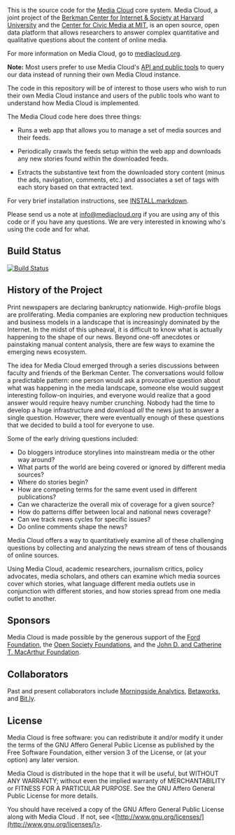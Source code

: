 This is the source code for the [Media Cloud](http://mediacloud.org/) core system. Media Cloud, a joint project of the [Berkman Center for Internet & Society at Harvard University](http://cyber.law.harvard.edu/) and the [Center for Civic Media at MIT](http://civic.mit.edu/), is an open source, open data platform that allows researchers to answer complex quantitative and qualitative questions about the content of online media.

For more information on Media Cloud, go to [mediacloud.org](http://mediacloud.org/).

**Note:** Most users prefer to use Media Cloud's [API and public tools](http://mediacloud.org/get-involved/) to query our data instead of running their own Media Cloud instance. 

The code in this repository will be of interest to those users who wish to run their own Media Cloud instance and users of the public tools who want to understand how Media Cloud is implemented.

The Media Cloud code here does three things:

* Runs a web app that allows you to manage a set of media sources and their feeds.
  
* Periodically crawls the feeds setup within the web app and downloads any new stories found within the downloaded feeds.
  
* Extracts the substantive text from the downloaded story content (minus the ads, navigation, comments, etc.) and associates a set of tags with each story based on that extracted text.

For very brief installation instructions, see [INSTALL.markdown](INSTALL.markdown).

Please send us a note at [info@mediacloud.org](info@mediacloud.org) if you are using any of this code or if you have any questions.  We are very interested in knowing who's using the code and for what.


Build Status
------------

[![Build Status](https://media-cloud.visualstudio.com/mc-backend/_apis/build/status/mediacloud?branchName=containers/release)](https://media-cloud.visualstudio.com/mc-backend/_build/latest?definitionId=1&branchName=containers/release)


History of the Project
----------------------

Print newspapers are declaring bankruptcy nationwide. High-profile blogs are proliferating. Media companies are exploring new production techniques and business models in a landscape that is increasingly dominated by the Internet. In the midst of this upheaval, it is difficult to know what is actually happening to the shape of our news. Beyond one-off anecdotes or painstaking manual content analysis, there are few ways to examine the emerging news ecosystem.

The idea for Media Cloud emerged through a series discussions between faculty and friends of the Berkman Center. The conversations would follow a predictable pattern: one person would ask a provocative question about what was happening in the media landscape, someone else would suggest interesting follow-on inquiries, and everyone would realize that a good answer would require heavy number crunching. Nobody had the time to develop a huge infrastructure and download *all* the news just to answer a single question. However, there were eventually enough of these questions that we decided to build a tool for everyone to use.

Some of the early driving questions included:

* Do bloggers introduce storylines into mainstream media or the other way around?
* What parts of the world are being covered or ignored by different media sources?
* Where do stories begin?
* How are competing terms for the same event used in different publications?
* Can we characterize the overall mix of coverage for a given source?
* How do patterns differ between local and national news coverage?
* Can we track news cycles for specific issues?
* Do online comments shape the news?

Media Cloud offers a way to quantitatively examine all of these challenging questions by collecting and analyzing the news stream of tens of thousands of online sources.

Using Media Cloud, academic researchers, journalism critics, policy advocates, media scholars, and others can examine which media sources cover which stories, what language different media outlets use in conjunction with different stories, and how stories spread from one media outlet to another.


Sponsors
--------

Media Cloud is made possible by the generous support of the [Ford Foundation](http://www.fordfoundation.org/), the [Open Society Foundations](http://www.opensocietyfoundations.org/), and the [John D. and Catherine T. MacArthur Foundation](http://www.macfound.org/).


Collaborators
-------------

Past and present collaborators include [Morningside Analytics](https://www.morningside-analytics.com/), [Betaworks](http://betaworks.com/), and [Bit.ly](https://bitly.com/).


License
-------

Media Cloud is free software: you can redistribute it and/or modify it under the terms of the GNU Affero General Public License as published by the Free Software Foundation, either version 3 of the License, or (at your option) any later version.

Media Cloud is distributed in the hope that it will be useful, but WITHOUT ANY WARRANTY; without even the implied warranty of MERCHANTABILITY or FITNESS FOR A PARTICULAR PURPOSE. See the GNU Affero General Public License for more details.

You should have received a copy of the GNU Affero General Public License along with Media Cloud . If not, see <[http://www.gnu.org/licenses/](http://www.gnu.org/licenses/)>.
